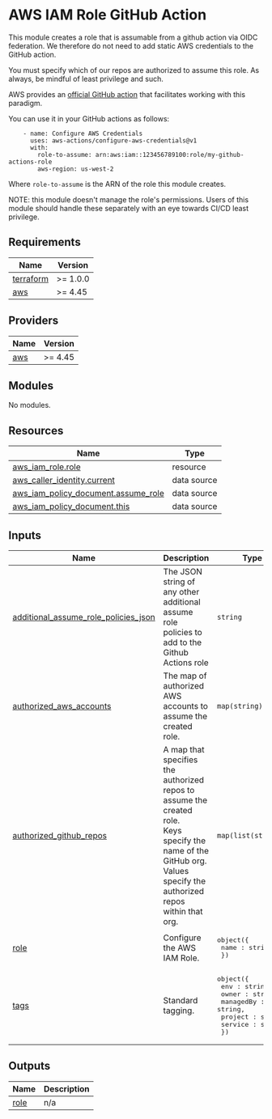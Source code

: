 # AWS IAM Role GitHub Action
This module creates a role that is assumable from a github action via OIDC federation. We therefore do not need to add static AWS credentials to the GitHub action.

You must specify which of our repos are authorized to assume this role. As always, be mindful of least privilege and such.

AWS provides an [official GitHub action](https://github.com/aws-actions/configure-aws-credentials) that facilitates working with this paradigm.

You can use it in your GitHub actions as follows:
```
    - name: Configure AWS Credentials
      uses: aws-actions/configure-aws-credentials@v1
      with:
        role-to-assume: arn:aws:iam::123456789100:role/my-github-actions-role
        aws-region: us-west-2
```

Where `role-to-assume` is the ARN of the role this module creates.

NOTE: this module doesn't manage the role's permissions. Users of this module should handle these separately with an eye towards CI/CD least privilege.


<!-- START -->
## Requirements

| Name | Version |
|------|---------|
| <a name="requirement_terraform"></a> [terraform](#requirement\_terraform) | >= 1.0.0 |
| <a name="requirement_aws"></a> [aws](#requirement\_aws) | >= 4.45 |

## Providers

| Name | Version |
|------|---------|
| <a name="provider_aws"></a> [aws](#provider\_aws) | >= 4.45 |

## Modules

No modules.

## Resources

| Name | Type |
|------|------|
| [aws_iam_role.role](https://registry.terraform.io/providers/hashicorp/aws/latest/docs/resources/iam_role) | resource |
| [aws_caller_identity.current](https://registry.terraform.io/providers/hashicorp/aws/latest/docs/data-sources/caller_identity) | data source |
| [aws_iam_policy_document.assume_role](https://registry.terraform.io/providers/hashicorp/aws/latest/docs/data-sources/iam_policy_document) | data source |
| [aws_iam_policy_document.this](https://registry.terraform.io/providers/hashicorp/aws/latest/docs/data-sources/iam_policy_document) | data source |

## Inputs

| Name | Description | Type | Default | Required |
|------|-------------|------|---------|:--------:|
| <a name="input_additional_assume_role_policies_json"></a> [additional\_assume\_role\_policies\_json](#input\_additional\_assume\_role\_policies\_json) | The JSON string of any other additional assume role policies to add to the Github Actions role | `string` | `""` | no |
| <a name="input_authorized_aws_accounts"></a> [authorized\_aws\_accounts](#input\_authorized\_aws\_accounts) | The map of authorized AWS accounts to assume the created role. | `map(string)` | `{}` | no |
| <a name="input_authorized_github_repos"></a> [authorized\_github\_repos](#input\_authorized\_github\_repos) | A map that specifies the authorized repos to assume the created role.<br>  Keys specify the name of the GitHub org.<br>  Values specify the authorized repos within that org. | `map(list(string))` | n/a | yes |
| <a name="input_role"></a> [role](#input\_role) | Configure the AWS IAM Role. | <pre>object({<br>    name : string,<br>  })</pre> | n/a | yes |
| <a name="input_tags"></a> [tags](#input\_tags) | Standard tagging. | <pre>object({<br>    env : string,<br>    owner : string,<br>    managedBy : string,<br>    project : string<br>    service : string<br>  })</pre> | n/a | yes |

## Outputs

| Name | Description |
|------|-------------|
| <a name="output_role"></a> [role](#output\_role) | n/a |
<!-- END -->
